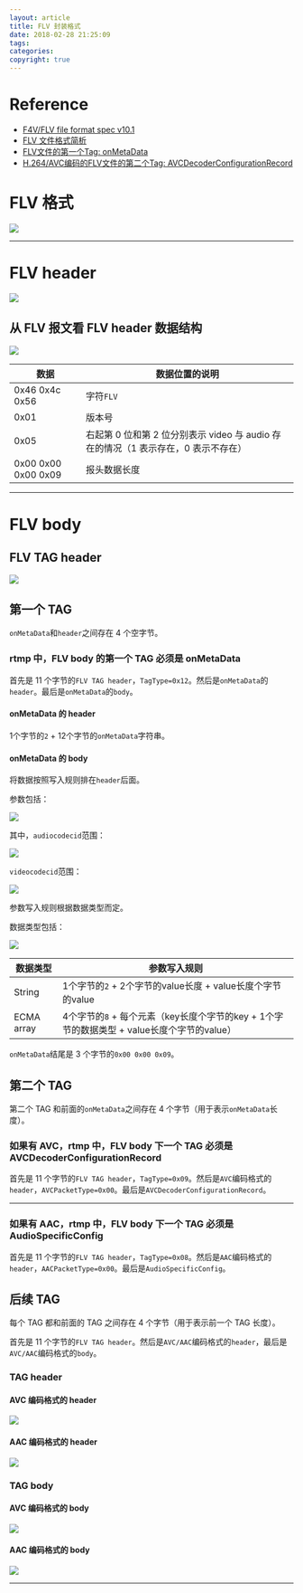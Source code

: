 ```yaml
---
layout: article
title: FLV 封装格式
date: 2018-02-28 21:25:09
tags:
categories: 
copyright: true
---
```


# **Reference**

* [F4V/FLV file format spec v10.1](https://wwwimages2.adobe.com/content/dam/acom/en/devnet/flv/video_file_format_spec_v10_1.pdf "https://wwwimages2.adobe.com/content/dam/acom/en/devnet/flv/video_file_format_spec_v10_1.pdf")
* [FLV 文件格式简析](https://www.jianshu.com/p/74a13250fa1b "https://www.jianshu.com/p/74a13250fa1b")
* [FLV文件的第一个Tag: onMetaData](https://www.jianshu.com/p/f2b31ddcf200 "https://www.jianshu.com/p/f2b31ddcf200")
* [H.264/AVC编码的FLV文件的第二个Tag: AVCDecoderConfigurationRecord](https://www.jianshu.com/p/e1e417eee2e7 "https://www.jianshu.com/p/e1e417eee2e7")

# **FLV 格式**

![](http://otkw6sse5.bkt.clouddn.com/FLV-%E5%B0%81%E8%A3%85%E6%A0%BC%E5%BC%8F1.png)

---

# **FLV header**

![](http://otkw6sse5.bkt.clouddn.com/FLV-%E5%B0%81%E8%A3%85%E6%A0%BC%E5%BC%8F2.png)

## **从 FLV 报文看 FLV header 数据结构**

![](http://otkw6sse5.bkt.clouddn.com/FLV-%E5%B0%81%E8%A3%85%E6%A0%BC%E5%BC%8F3.png)

数据|数据位置的说明
-|-
0x46 0x4c 0x56|字符`FLV`
0x01|版本号
0x05|右起第 0 位和第 2 位分别表示 video 与 audio 存在的情况（1 表示存在，0 表示不存在）
0x00 0x00 0x00 0x09|报头数据长度


---

# **FLV body**

## **FLV TAG header**

![](http://otkw6sse5.bkt.clouddn.com/FLV-%E5%B0%81%E8%A3%85%E6%A0%BC%E5%BC%8FQQ%E6%88%AA%E5%9B%BE20180228213618.png)

## **第一个 TAG**

`onMetaData`和`header`之间存在 4 个空字节。

### **rtmp 中，FLV body 的第一个 TAG 必须是 onMetaData**

首先是 11 个字节的`FLV TAG header`，`TagType=0x12`。然后是`onMetaData`的`header`。最后是`onMetaData`的`body`。

#### **onMetaData 的 header**

1个字节的`2` + 12个字节的`onMetaData`字符串。

#### **onMetaData 的 body**

将数据按照写入规则排在`header`后面。

参数包括：

![](http://otkw6sse5.bkt.clouddn.com/FLV-%E5%B0%81%E8%A3%85%E6%A0%BC%E5%BC%8F6.png)

其中，`audiocodecid`范围：

![](http://otkw6sse5.bkt.clouddn.com/FLV-%E5%B0%81%E8%A3%85%E6%A0%BC%E5%BC%8F7.png)

`videocodecid`范围：

![](http://otkw6sse5.bkt.clouddn.com/FLV-%E5%B0%81%E8%A3%85%E6%A0%BC%E5%BC%8F8.png)

参数写入规则根据数据类型而定。

数据类型包括：

![](http://otkw6sse5.bkt.clouddn.com/FLV-%E5%B0%81%E8%A3%85%E6%A0%BC%E5%BC%8F9.png)

数据类型|参数写入规则
--|--
String|1个字节的`2` + 2个字节的value长度 + value长度个字节的value
ECMA array|4个字节的`8` + 每个元素（key长度个字节的key + 1个字节的数据类型 + value长度个字节的value）

`onMetaData`结尾是 3 个字节的`0x00 0x00 0x09`。

## **第二个 TAG**

第二个 TAG 和前面的`onMetaData`之间存在 4 个字节（用于表示`onMetaData`长度）。

### **如果有 AVC，rtmp 中，FLV body 下一个 TAG 必须是 AVCDecoderConfigurationRecord**

首先是 11 个字节的`FLV TAG header`，`TagType=0x09`。然后是`AVC`编码格式的`header`，`AVCPacketType=0x00`。最后是`AVCDecoderConfigurationRecord`。

---

### **如果有 AAC，rtmp 中，FLV body 下一个 TAG 必须是 AudioSpecificConfig**

首先是 11 个字节的`FLV TAG header`，`TagType=0x08`。然后是`AAC`编码格式的`header`，`AACPacketType=0x00`。最后是`AudioSpecificConfig`。

## **后续 TAG**

每个 TAG 都和前面的 TAG 之间存在 4 个字节（用于表示前一个 TAG 长度）。

首先是 11 个字节的`FLV TAG header`。然后是`AVC/AAC`编码格式的`header`，最后是`AVC/AAC`编码格式的`body`。

### **TAG header**

#### **AVC 编码格式的 header**

![](http://otkw6sse5.bkt.clouddn.com/FLV-%E5%B0%81%E8%A3%85%E6%A0%BC%E5%BC%8F10.png)

#### **AAC 编码格式的 header**

![](http://otkw6sse5.bkt.clouddn.com/FLV-%E5%B0%81%E8%A3%85%E6%A0%BC%E5%BC%8FQQ%E6%88%AA%E5%9B%BE20180228213649.png)

### **TAG body**

#### **AVC 编码格式的 body**

![](http://otkw6sse5.bkt.clouddn.com/FLV-%E5%B0%81%E8%A3%85%E6%A0%BC%E5%BC%8F13.png)

#### **AAC 编码格式的 body**

![](http://otkw6sse5.bkt.clouddn.com/FLV-%E5%B0%81%E8%A3%85%E6%A0%BC%E5%BC%8FQQ%E6%88%AA%E5%9B%BE20180228213710.png)

---